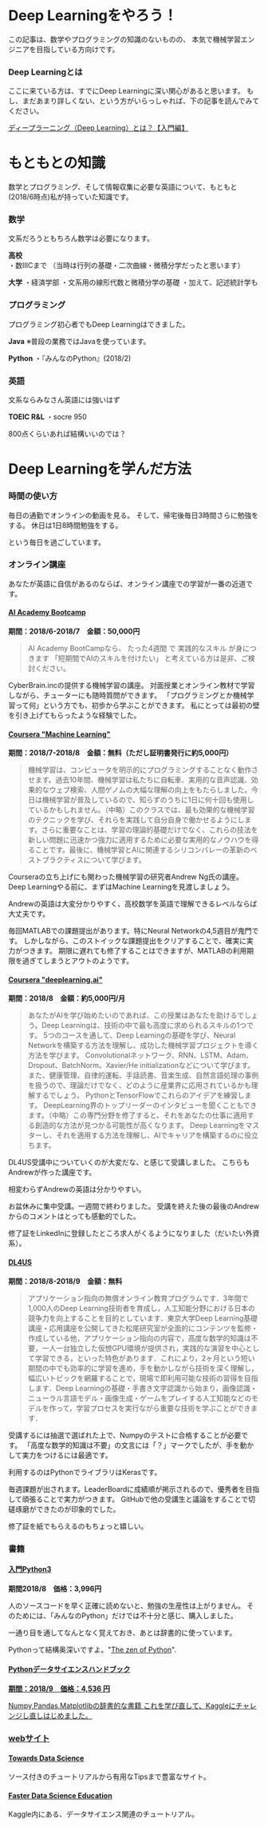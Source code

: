 
# Deep Learningをやろう！

この記事は、数学やプログラミングの知識のないものの、
本気で機械学習エンジニアを目指している方向けです。

### Deep Learningとは
ここに来ている方は、すでにDeep Learningに深い関心があると思います。
もし、まだあまり詳しくない、という方がいらっしゃれば、下の記事を読んでみてください。

<a href = "http://leapmind.io/blog/2017/06/16/%E3%83%87%E3%82%A3%E3%83%BC%E3%83%97%E3%83%A9%E3%83%BC%E3%83%8B%E3%83%B3%E3%82%B0%EF%BC%88deep-learning%EF%BC%89%E3%81%A8%E3%81%AF%EF%BC%9F%E3%80%90%E5%85%A5%E9%96%80%E7%B7%A8%E3%80%91/">ディープラーニング（Deep Learning）とは？【入門編】</a>


# もともとの知識

数学とプログラミング、そして情報収集に必要な英語について、もともと(2018/6時点)私が持っていた知識です。

### 数学
文系だろうともちろん数学は必要になります。

<b>高校</b>
・数ⅢCまで
（当時は行列の基礎・二次曲線・微積分学だったと思います）

<b>大学</b>
・経済学部
・文系用の線形代数と微積分学の基礎
・加えて、記述統計学も

### プログラミング
プログラミング初心者でもDeep Learningはできました。

<b>Java</b>
※普段の業務ではJavaを使っています。

<b>Python</b>
・『みんなのPython』(2018/2)

### 英語
文系ならみなさん英語には強いはず

<b>TOEIC R&L</b>
・socre 950

800点くらいあれば結構いいのでは？

# Deep Learningを学んだ方法

### 時間の使い方

毎日の通勤でオンラインの動画を見る。
そして、帰宅後毎日3時間さらに勉強をする。
休日は1日8時間勉強をする。

という毎日を過ごしています。

### オンライン講座

あなたが英語に自信があるのならば、オンライン講座での学習が一番の近道です。

#### <a href="https://aia-bootcamp.com/">AI Academy Bootcamp</a>
<b>期間：2018/6-2018/7　金額：50,000円</b>
>AI Academy BootCampなら、
たった4週間 で 実践的なスキル が身につきます
「短期間でAIのスキルを付けたい」
と考えている方は是非、ご検討ください。

CyberBrain.incの提供する機械学習の講座。
対面授業とオンライン教材で学習しながら、チューターにも随時質問ができます。
「プログラミングとか機械学習って何」という方でも、初歩から学ぶことができます。
私にとっては最初の壁を引き上げてもらったような経験でした。

#### <a href="https://www.coursera.org/learn/machine-learning">Coursera "Machine Learning"<a/>
<b>期間：2018/7-2018/8　金額：無料（ただし証明書発行に約5,000円）</b>
>機械学習は、コンピュータを明示的にプログラミングすることなく動作させます。過去10年間、機械学習は私たちに自転車、実用的な音声認識、効果的なウェブ検索、人間ゲノムの大幅な理解の向上をもたらしました。今日は機械学習が普及しているので、知らずのうちに1日に何十回も使用しているかもしれません。（中略）このクラスでは、最も効果的な機械学習のテクニックを学び、それらを実践して自分自身で働かせるようにします。さらに重要なことは、学習の理論的基礎だけでなく、これらの技法を新しい問題に迅速かつ強力に適用するために必要な実用的なノウハウを得ることです。最後に、機械学習とAIに関連するシリコンバレーの革新のベストプラクティスについて学びます。

Courseraの立ち上げにも関わった機械学習の研究者Andrew Ng氏の講座。
Deep Learningやる前に、まずはMachine Learningを見渡しましょう。

Andrewの英語は大変分かりやすく、高校数学を英語で理解できるレベルならば大丈夫です。

毎回MATLABでの課題提出があります。特にNeural Networkの4,5週目が鬼門です。
しかしながら、このストイックな課題提出をクリアすることで、確実に実力がつきます。
期限に遅れても修了することはできますが、MATLABの利用期限を過ぎてしまうとアウトのようです。

#### <a href="https://www.coursera.org/specializations/deep-learning">Coursera "deeplearning.ai"<a/>
<b>期間：2018/8　金額：約5,000円/月</b>
>あなたがAIを学び始めたいのであれば、この授業はあなたを助けるでしょう。Deep Learningは、技術の中で最も高度に求められるスキルの1つです。 5つのコースを通して、Deep Learningの基礎を学び、Neural Networkを構築する方法を理解し、成功した機械学習プロジェクトを導く方法を学びます。 Convolutionalネットワーク、RNN、LSTM、Adam、Dropout、BatchNorm、Xavier/He initializationなどについて学びます。また、健康管理、自律的運転、手話読書、音楽生成、自然言語処理の事例を扱うので、理論だけでなく、どのように産業界に応用されているかも理解するでしょう。 PythonとTensorFlowでこれらのアイデアを練習します。 DeepLearning界のトップリーダーのインタビューを聞くこともできます。（中略）この専門分野を修了すると、それをあなたの仕事に適用する創造的な方法が見つかる可能性が高くなります。 Deep Learningをマスターし、それを適用する方法を理解し、AIでキャリアを構築するのに役立ちます。

DL4US受講中についていくのが大変だな、と感じて受講しました。
こちらもAndrewが作った講座です。

相変わらずAndrewの英語は分かりやすい。

お盆休みに集中受講。一週間で終わりました。
受講を終えた後の最後のAndrewからのコメントはとっても感動的でした。

修了証をLinkedInに登録したところ求人がくるようになりました（だいたい外資系）。

#### <a href="http://dl4us.com/">DL4US</a>
<b>期間：2018/8-2018/9　金額：無料</b>

>アプリケーション指向の無償オンライン教育プログラムです．3年間で1,000人のDeep Learning技術者を育成し，人工知能分野における日本の競争力を向上することを目的としています．東京大学Deep Learning基礎講座・応用講座を公開してきた松尾研究室が全面的にコンテンツを監修・作成している他，アプリケーション指向の内容で，高度な数学的知識は不要，一人一台独立した仮想GPU環境が提供され，実践的な演習を中心として学習できる，といった特色があります．これにより，2ヶ月という短い期間の中でも効率的に学習を進め，手を動かしながら技術を深く理解し，幅広いトピックを網羅することで，現場で即利用可能な技術の習得を目指します．Deep Learningの基礎・手書き文字認識から始まり，画像認識・ニューラル言語モデル・画像生成・ゲームをプレイする人工知能などのモデルを作って，学習プロセスを実行ながら重要な技術を学ぶことができます．

受講するには抽選で選ばれた上で、Numpyのテストに合格することが必要です。
「高度な数学的知識は不要」の文言には「？」マークでしたが、手を動かして実力をつけるには最適です。

利用するのはPythonでライブラリはKerasです。

毎週課題が出されます。LeaderBoardに成績順が掲示されるので、優秀者を目指して頑張ることで実力がつきます。
GitHubで他の受講生と議論をすることで切磋琢磨ができたのが印象的でした。

修了証を紙でもらえるのもちょっと嬉しい。

### 書籍
#### <a href="https://www.amazon.co.jp/%E5%85%A5%E9%96%80-Python-3-Bill-Lubanovic/dp/4873117380/ref=sr_1_1?s=books&ie=UTF8&qid=1540077495&sr=1-1&keywords=python3">入門Python3</a>
<b>期間2018/8　価格：3,996円</b>

人のソースコードを早く正確に読めないと、勉強の生産性は上がりません。
そのためには、「みんなのPython」だけでは不十分と感じ、購入しました。

一通り目を通してなんとなく覚えておき、あとは辞書的に使っています。

Pythonって結構奥深いですよ。"<a href="https://www.python.org/dev/peps/pep-0020/">The zen of Python</a>".

#### <a href="https://www.amazon.co.jp/Python%E3%83%87%E3%83%BC%E3%82%BF%E3%82%B5%E3%82%A4%E3%82%A8%E3%83%B3%E3%82%B9%E3%83%8F%E3%83%B3%E3%83%89%E3%83%96%E3%83%83%E3%82%AF-%E2%80%95Jupyter%E3%80%81NumPy%E3%80%81pandas%E3%80%81Matplotlib%E3%80%81scikit-learn%E3%82%92%E4%BD%BF%E3%81%A3%E3%81%9F%E3%83%87%E3%83%BC%E3%82%BF%E5%88%86%E6%9E%90%E3%80%81%E6%A9%9F%E6%A2%B0%E5%AD%A6%E7%BF%92-Jake-VanderPlas/dp/4873118417/ref=sr_1_1?s=books&ie=UTF8&qid=1540040812&sr=1-1&keywords=python+%E3%83%87%E3%83%BC%E3%82%BF%E3%82%B5%E3%82%A4%E3%82%A8%E3%83%B3%E3%82%B9%E3%83%8F%E3%83%B3%E3%83%89%E3%83%96%E3%83%83%E3%82%AF">Pythonデータサイエンスハンドブック
<b>期間：2018/9　価格：4,536 円</b>

Numpy,Pandas,Matplotlibの辞書的な書籍
これを学び直して、Kaggleにチャレンジし直しはじめました。

### webサイト
#### <a href="https://towardsdatascience.com/">Towards Data Science</a>
ソース付きのチュートリアルから有用なTipsまで豊富なサイト。

#### <a href="https://www.kaggle.com/learn/overview">Faster Data Science Education</a>

Kaggle内にある、データサイエンス関連のチュートリアル。

